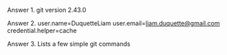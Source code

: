 Answer 1. git version 2.43.0

Answer 2. user.name=DuquetteLiam
user.email=liam.duquette@gmail.com
credential.helper=cache

Answer 3. Lists a few simple git commands



